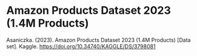 # Amazon Products Dataset 2023 (1.4M Products)

Asaniczka. (2023). Amazon Products Dataset 2023 (1.4M Products) [Data set]. Kaggle. https://doi.org/10.34740/KAGGLE/DS/3798081
